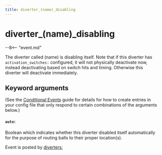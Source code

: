 ```yaml
---
title: diverter_(name)_disabling
---
```


# diverter_(name)\_disabling


--8<-- "event.md"

The diverter called (name) is disabling itself. Note that if this
diverter has `activation_switches:` configured, it will not physically
deactivate now, instead deactivating based on switch hits and timing.
Otherwise this diverter will deactivate immediately.

## Keyword arguments

(See the [Conditional Events](overview/conditional.md)
guide for details for how to create entries in your config file that
only respond to certain combinations of the arguments below.)

#### `auto`:

Boolean which indicates whether this diverter disabled itself
automatically for the purpose of routing balls to their proper
location(s).

Event is posted by [diverters:](../config/diverters.md)

